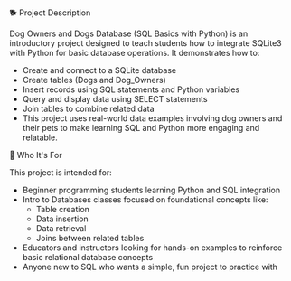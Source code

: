 🐕 Project Description

Dog Owners and Dogs Database (SQL Basics with Python) is an introductory project designed to teach students how to integrate SQLite3 with Python for basic database operations. It demonstrates how to:
- Create and connect to a SQLite database
- Create tables (Dogs and Dog_Owners)
- Insert records using SQL statements and Python variables
- Query and display data using SELECT statements
- Join tables to combine related data
- This project uses real-world data examples involving dog owners and their pets to make learning SQL and Python more engaging and relatable.

🎯 Who It's For

This project is intended for:
- Beginner programming students learning Python and SQL integration
- Intro to Databases classes focused on foundational concepts like:
  - Table creation
  - Data insertion
  - Data retrieval
  - Joins between related tables
- Educators and instructors looking for hands-on examples to reinforce basic relational database concepts
- Anyone new to SQL who wants a simple, fun project to practice with
